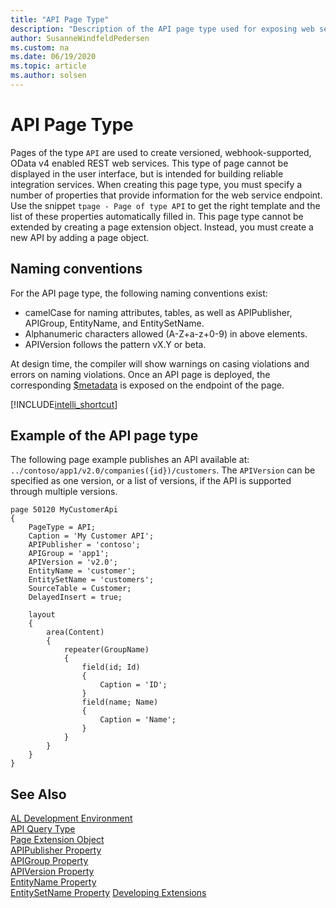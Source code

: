 ```yaml
---
title: "API Page Type"
description: "Description of the API page type used for exposing web service endpoints."
author: SusanneWindfeldPedersen
ms.custom: na
ms.date: 06/19/2020
ms.topic: article
ms.author: solsen
---
```


# API Page Type

Pages of the type `API` are used to create versioned, webhook-supported, OData v4 enabled REST web services. This type of page cannot be displayed in the user interface, but is intended for building reliable integration services. When creating this page type, you must specify a number of properties that provide information for the web service endpoint. Use the snippet `tpage - Page of type API` to get the right template and the list of these properties automatically filled in. This page type cannot be extended by creating a page extension object. Instead, you must create a new API by adding a page object.

## Naming conventions

For the API page type, the following naming conventions exist:

- camelCase for naming attributes, tables, as well as APIPublisher, APIGroup, EntityName, and EntitySetName.
- Alphanumeric characters allowed (A-Z+a-z+0-9) in above elements. 
- APIVersion follows the pattern vX.Y or beta.

At design time, the compiler will show warnings on casing violations and errors on naming violations. Once an API page is deployed, the corresponding [$metadata](/dynamics365/business-central/dev-itpro/developer/devenv-connect-apps-tips) is exposed on the endpoint of the page. 

[!INCLUDE[intelli_shortcut](includes/intelli_shortcut.md)]

## Example of the API page type

The following page example publishes an API available at:
`../contoso/app1/v2.0/companies({id})/customers`. The `APIVersion` can be specified as one version, or a list of versions, if the API is supported through multiple versions.

```
page 50120 MyCustomerApi
{
    PageType = API;
    Caption = 'My Customer API';
    APIPublisher = 'contoso';
    APIGroup = 'app1';
    APIVersion = 'v2.0';
    EntityName = 'customer';
    EntitySetName = 'customers';
    SourceTable = Customer;
    DelayedInsert = true;
    
    layout
    {
        area(Content)
        {
            repeater(GroupName)
            {
                field(id; Id)
                {
                    Caption = 'ID';
                }
                field(name; Name)
                {
                    Caption = 'Name';
                }
            }
        }
    }
}
```

## See Also  

[AL Development Environment](devenv-reference-overview.md)  
[API Query Type](devenv-api-querytype.md)  
[Page Extension Object](devenv-page-ext-object.md)  
[APIPublisher Property](properties/devenv-apipublisher-page-property.md)  
[APIGroup Property](properties/devenv-apigroup-page-property.md)  
[APIVersion Property](properties/devenv-apiversion-page-property.md)   
[EntityName Property](properties/devenv-entityname-property.md)  
[EntitySetName Property](properties/devenv-entitysetname-property.md)
[Developing Extensions](devenv-dev-overview.md)  
